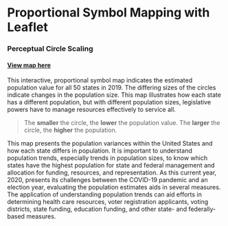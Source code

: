 # Proportional Symbol Mapping with Leaflet
### Perceptual Circle Scaling
#### [View map here](https://www.mitchelljh.github.io/US_Population)

This interactive, proportional symbol map indicates the estimated population value for all 50 states in 2019. The differing sizes of the circles indicate changes in the population size. This map illustrates how each state has a different population, but with different population sizes, legislative powers have to manage resources effectively to service all.

> The <b>smaller</b> the circle, the <b>lower</b> the population value.
> The <b>larger</b> the circle, the <b>higher</b> the population.

This map presents the population variances within the United States and how each state differs in population. It is important to understand population trends, especially trends in population sizes, to know which states have the highest population for state and federal management and allocation for funding, resources, and representation. As this current year, 2020, presents its challenges between the COVID-19 pandemic and an election year, evaluating the population estimates aids in several measures. The application of understanding population trends can aid efforts in determining health care resources, voter registration applicants, voting districts, state funding, education funding, and other state- and federally-based measures.
